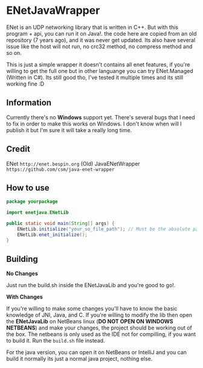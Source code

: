# ENetJavaWrapper

ENet is an UDP networking library that is written in C++. But with this program + api, you can run it on Java!.
the code here are copied from an old repository (7 years ago), and it was never get updated. Its also have several issue
like the host will not run, no crc32 method, no compress method and so on.

This is just a simple wrapper it doesn't contains all enet features, if you're willing to get the full one but in other languange you can try ENet.Managed (Written in C#). Its still good tho, I've tested it multiple times and its still working fine :D

## Information

Currently there's no **Windows** support yet. There's several bugs that I need to fix in order to make this works on Windows. I don't know when will I publish it but I'm sure it will take a really long time.

## Credit

ENet `http://enet.bespin.org`
(Old) JavaENetWrapper `https://github.com/csm/java-enet-wrapper`

## How to use

```java
package yourpackage

import enetjava.ENetLib

public static void main(String[] args) {
    ENetLib.initialize("your_so_file_path"); // Must be the absolute path
    ENetLib.enet_initialize();
}
```

## Building

**No Changes**

Just run the build.sh inside the ENetJavaLib and you're good to go!.

**With Changes**

If you're willing to make some changes you'll have to know the basic knowledge of JNI, Java, and C. If you're willing to modify the lib then open the **ENetJavaLib** on NetBeans linux (**DO NOT OPEN ON WINDOWS NETBEANS**) and make your changes, the project should be working out of the box. The netbeans is only used as the IDE not for compilling, if you want to build it. Run the `build.sh` file instead.

For the java version, you can open it on NetBeans or IntelliJ and you can build it normally its just a normal java project, nothing else.
